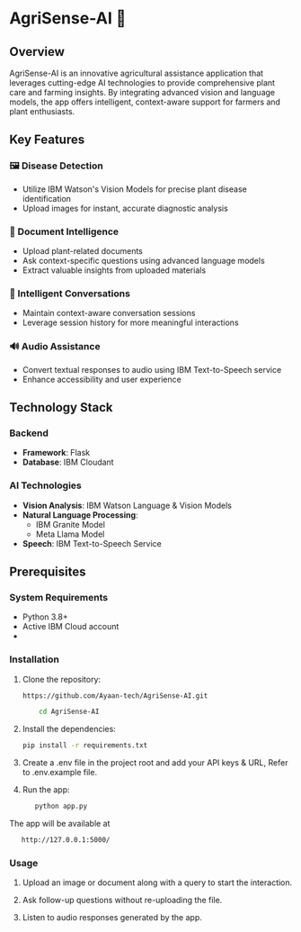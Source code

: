 # AgriSense-AI 🌱

## Overview
AgriSense-AI is an innovative agricultural assistance application that leverages cutting-edge AI technologies to provide comprehensive plant care and farming insights. By integrating advanced vision and language models, the app offers intelligent, context-aware support for farmers and plant enthusiasts.

## Key Features

### 🖼️ Disease Detection
- Utilize IBM Watson's Vision Models for precise plant disease identification
- Upload images for instant, accurate diagnostic analysis

### 📄 Document Intelligence
- Upload plant-related documents
- Ask context-specific questions using advanced language models
- Extract valuable insights from uploaded materials

### 💬 Intelligent Conversations
- Maintain context-aware conversation sessions
- Leverage session history for more meaningful interactions

### 🔊 Audio Assistance
- Convert textual responses to audio using IBM Text-to-Speech service
- Enhance accessibility and user experience

## Technology Stack

### Backend
- **Framework**: Flask
- **Database**: IBM Cloudant

### AI Technologies
- **Vision Analysis**: IBM Watson Language & Vision Models
- **Natural Language Processing**: 
  - IBM Granite Model
  - Meta Llama Model
- **Speech**: IBM Text-to-Speech Service

## Prerequisites

### System Requirements
- Python 3.8+
- Active IBM Cloud account
- 
### Installation

1. Clone the repository:

   ``` bash
   https://github.com/Ayaan-tech/AgriSense-AI.git
   ```
   ``` bash
       cd AgriSense-AI
   ```

2. Install the dependencies:

    ```bash 
    pip install -r requirements.txt
    ```

3. Create a .env file in the project root and add your API keys & URL, Refer to .env.example file.
  
4. Run the app:

     ```bash
        python app.py
      ```
  
The app will be available at 
   ```bash
      http://127.0.0.1:5000/
   ```
### Usage

1. Upload an image or document along with a query to start the interaction.


2. Ask follow-up questions without re-uploading the file.


3. Listen to audio responses generated by the app.











